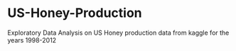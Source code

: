 # US-Honey-Production
Exploratory Data Analysis on US Honey production data from kaggle for the years 1998-2012
